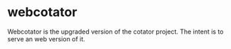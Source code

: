 # webcotator
Webcotator is the upgraded version of the cotator project. The intent is to serve an web version of it.
